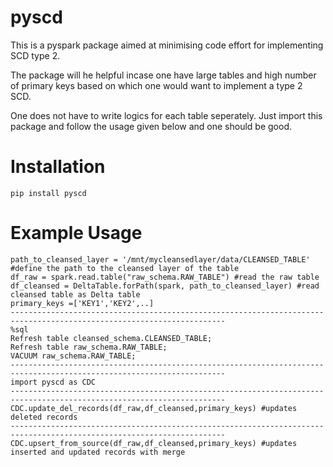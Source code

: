 # pyscd
This is a pyspark package aimed at minimising code effort for implementing SCD type 2.

The package will he helpful incase one have large tables and high number of primary keys based on which one would want to implement a type 2 SCD.

One does not have to write logics for each table seperately. Just import this package and follow the usage given below and one should be good.



# Installation

```pip install pyscd```

# Example Usage


```from delta.tables import DeltaTable #import Deltatable
path_to_cleansed_layer = '/mnt/mycleansedlayer/data/CLEANSED_TABLE' #define the path to the cleansed layer of the table
df_raw = spark.read.table("raw_schema.RAW_TABLE") #read the raw table
df_cleansed = DeltaTable.forPath(spark, path_to_cleansed_layer) #read cleansed table as Delta table
primary_keys =['KEY1','KEY2',..]
----------------------------------------------------------------------------------------------------------------------
%sql
Refresh table cleansed_schema.CLEANSED_TABLE;
Refresh table raw_schema.RAW_TABLE;
VACUUM raw_schema.RAW_TABLE;
----------------------------------------------------------------------------------------------------------------------   
import pyscd as CDC
----------------------------------------------------------------------------------------------------------------------
CDC.update_del_records(df_raw,df_cleansed,primary_keys) #updates deleted records
----------------------------------------------------------------------------------------------------------------------
CDC.upsert_from_source(df_raw,df_cleansed,primary_keys) #updates inserted and updated records with merge